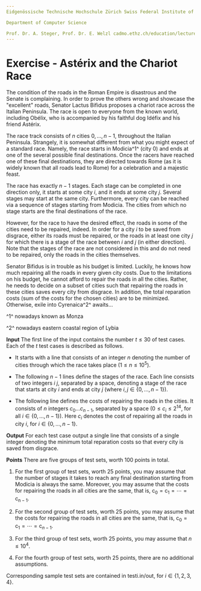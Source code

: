 ```yaml
---
Eidgenössische Technische Hochschule Zürich Swiss Federal Institute of Technology Zurich Algorithms Lab HS22

Department of Computer Science

Prof. Dr. A. Steger, Prof. Dr. E. Welzl cadmo.ethz.ch/education/lectures/HS22/algolab
---
```


# Exercise - Astérix and the Chariot Race

The condition of the roads in the Roman Empire is disastrous and the Senate is complaining. In order to prove the others wrong and showcase the "excellent" roads, Senator Lactus Bifidus proposes a chariot race across the Italian Peninsula. The race is open to everyone from the known world, including Obélix, who is accompanied by his faithful dog Idéfix and his friend Astérix.

The race track consists of $n$ cities $0, \ldots, n-1$, throughout the Italian Peninsula. Strangely, it is somewhat different from what you might expect of a standard race. Namely, the race starts in Modicia^1^ (city 0) and ends at one of the several possible final destinations. Once the racers have reached one of these final destinations, they are directed towards Rome (as it is widely known that all roads lead to Rome) for a celebration and a majestic feast.

The race has exactly $n-1$ stages. Each stage can be completed in one direction only, it starts at some city $i$, and it ends at some city $j$. Several stages may start at the same city. Furthermore, every city can be reached via a sequence of stages starting from Modicia. The cities from which no stage starts are the final destinations of the race.

However, for the race to have the desired effect, the roads in some of the cities need to be repaired, indeed. In order for a city $i$ to be saved from disgrace, either its roads must be repaired, or the roads in at least one city $j$ for which there is a stage of the race between $i$ and $j$ (in either direction). Note that the stages of the race are not considered in this and do not need to be repaired, only the roads in the cities themselves.

Senator Bifidus is in trouble as his budget is limited. Luckily, he knows how much repairing all the roads in every given city costs. Due to the limitations on his budget, he cannot afford to repair the roads in all the cities. Rather, he needs to decide on a subset of cities such that repairing the roads in these cities saves every city from disgrace. In addition, the total reparation costs (sum of the costs for the chosen cities) are to be minimized. Otherwise, exile into Cyrenaica^2^ awaits...

^1^ nowadays known as Monza

^2^ nowadays eastern coastal region of Lybia

**Input** The first line of the input contains the number $t \leqslant 30$ of test cases. Each of the $t$ test cases is described as follows.

- It starts with a line that consists of an integer $n$ denoting the number of cities through which the race takes place $\left(1 \leqslant n \leqslant 10^{5}\right)$.

- The following $n-1$ lines define the stages of the race. Each line consists of two integers $i\ j$, separated by a space, denoting a stage of the race that starts at city $i$ and ends at city $j$ (where $i, j \in\{0, \ldots, n-1\})$.

- The following line defines the costs of repairing the roads in the cities. It consists of $n$ integers $c_{0} \ldots c_{n-1}$, separated by a space $\left(0 \leqslant c_{i} \leqslant 2^{14}\right.$, for all $\left.i \in\{0, \ldots, n-1\}\right)$. Here $c_{i}$ denotes the cost of repairing all the roads in city $i$, for $i \in\{0, \ldots, n-1\}$.

**Output** For each test case output a single line that consists of a single integer denoting the minimum total reparation costs so that every city is saved from disgrace.

**Points** There are five groups of test sets, worth 100 points in total.

1. For the first group of test sets, worth 25 points, you may assume that the number of stages it takes to reach any final destination starting from Modicia is always the same. Moreover, you may assume that the costs for repairing the roads in all cities are the same, that is, $\mathrm{c}_{0}=\mathrm{c}_{1}=\cdots=\mathrm{c}_{\mathrm{n}-1}$.

2. For the second group of test sets, worth 25 points, you may assume that the costs for repairing the roads in all cities are the same, that is, $\mathrm{c}_{0}=\mathrm{c}_{1}=\cdots=\mathrm{c}_{n-1}$.

3. For the third group of test sets, worth 25 points, you may assume that $n \leqslant 10^{4}$.

4. For the fourth group of test sets, worth 25 points, there are no additional assumptions. 

Corresponding sample test sets are contained in testi.in/out, for $i \in\{1,2,3,4\}$.

